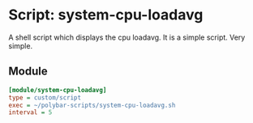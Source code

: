 # Script: system-cpu-loadavg

A shell script which displays the cpu loadavg. It is a simple script. Very simple.


## Module

```ini
[module/system-cpu-loadavg]
type = custom/script
exec = ~/polybar-scripts/system-cpu-loadavg.sh
interval = 5
```
